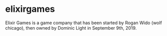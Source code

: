 # elixirgames
Elixir Games is a game company that has been started by Rogan Wido (wolf chicago), then owned by Dominic Light in September 9th, 2019.
